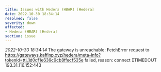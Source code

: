 ```yaml
---
title: Issues with Hedera (HBAR) [Hedera]
date: 2022-10-30 18:34:14
resolved: false
severity: down
affected:
- Hedera (HBAR) [Hedera]
section: issue
---
```


*2022-10-30 18:34:14* The gateway is unreachable: FetchError request to https://gateways.kaffinp.xyz/hedera/meta-info?tokenId=tti_1d0df1e636c9cb8ffecf535e failed, reason: connect ETIMEDOUT 193.31.116.152:443